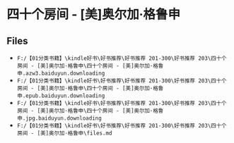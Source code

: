 # 四十个房间 - [美]奥尔加·格鲁申

## Files

- `F:/【01分类书籍】\kindle好书\好书推荐\好书推荐 201-300\好书推荐 203\四十个房间 - [美]奥尔加·格鲁申\四十个房间 - [美]奥尔加·格鲁申.azw3.baiduyun.downloading`
- `F:/【01分类书籍】\kindle好书\好书推荐\好书推荐 201-300\好书推荐 203\四十个房间 - [美]奥尔加·格鲁申\四十个房间 - [美]奥尔加·格鲁申.epub.baiduyun.downloading`
- `F:/【01分类书籍】\kindle好书\好书推荐\好书推荐 201-300\好书推荐 203\四十个房间 - [美]奥尔加·格鲁申\四十个房间 - [美]奥尔加·格鲁申.jpg.baiduyun.downloading`
- `F:/【01分类书籍】\kindle好书\好书推荐\好书推荐 201-300\好书推荐 203\四十个房间 - [美]奥尔加·格鲁申\files.md`
